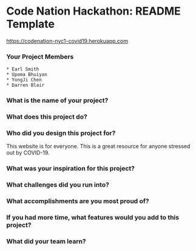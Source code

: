 # Code Nation Hackathon: README Template

https://codenation-nyc1-covid19.herokuapp.com

### Your Project Members
    * Earl Smith
    * Upoma Bhuiyan
    * YongJi Chen
    * Darren Blair

### What is the name of your project?    

### What does this project do?

### Who did you design this project for?
This website is for everyone. This is a great resource for anyone stressed out by COVID-19. 
### What was your inspiration for this project?

### What challenges did you run into?

### What accomplishments are you most proud of?

### If you had more time, what features would you add to this project?

### What did your team learn?
